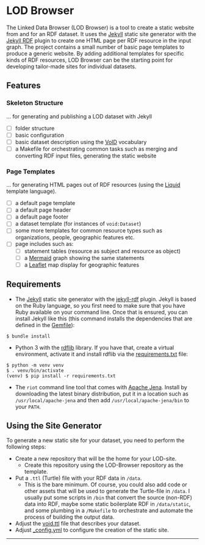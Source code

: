 # LOD Browser

The Linked Data Browser (LOD Browser) is a tool to create a static website from and for an RDF dataset.
It uses the [Jekyll](https://jekyllrb.com) static site generator with the [Jekyll RDF](https://github.com/AKSW/jekyll-rdf) plugin to create one HTML page per RDF resource in the input graph.
The project contains a small number of basic page templates to produce a generic website.
By adding additional templates for specific kinds of RDF resources, LOD Browser can be the starting point for developing tailor-made sites for individual datasets.

## Features

### Skeleton Structure 

… for generating and publishing a LOD dataset with Jekyll

- [ ] folder structure
- [ ] basic configuration
- [ ] basic dataset description using the [VoID](https://www.w3.org/TR/void/ "Specification for the VoID vocabulary for describing Linked Datasets") vocabulary
- [ ] a Makefile for orchestrating common tasks such as merging and converting RDF input files, generating the static website

### Page Templates

… for generating HTML pages out of RDF resources (using the [Liquid](https://shopify.github.io/liquid/ "Documentation for the Liquid template language") template language).

- [ ] a default page template 
- [ ] a default page header
- [ ] a default page footer
- [ ] a dataset template (for instances of `void:Dataset`)
- [ ] some more templates for common resource types such as organizations, people, geographic features etc.
- [ ] page includes such as:
  - [ ] statement tables (resource as subject and resource as object)
  - [ ] a [Mermaid](https://mermaid.js.org "Documentation for the Mermaid JavaScript diagramming library") graph showing the same statements
  - [ ] a [Leaflet](https://leafletjs.com "Documentation for the Leaflet JavaScript map library ") map display for geographic features

## Requirements

- The [Jekyll](https://jekyllrb.com) static site generator with the [jekyll-rdf](https://github.com/AKSW/jekyll-rdf) plugin. Jekyll is based on the Ruby language, so you first need to make sure that you have Ruby available on your command line. Once that is ensured, you can install Jekyll like this (this command installs the dependencies that are defined in the [Gemfile](/Gemfile)):

```
$ bundle install
```

- Python 3 with the [rdflib](https://rdflib.readthedocs.io/) library. If you have that, create a virtual environment, activate it and install rdflib via the [requirements.txt](/requirements.txt) file:

```
$ python -m venv venv
$ . venv/bin/activate
(venv) $ pip install -r requirements.txt
```

- The `riot` command line tool that comes with [Apache Jena](https://jena.apache.org). Install by downloading the latest binary distribution, put it in a location such as `/usr/local/apache-jena` and then add `/usr/local/apache-jena/bin` to your `PATH`.

## Using the Site Generator

To generate a new static site for your dataset, you need to perform the following steps:

- Create a new repository that will be the home for your LOD-site.
  - Create this repository using the LOD-Browser repository as the template.
- Put a `.ttl` (Turtle) file with your RDF data in `/data`.
  - This is the bare minimum. Of course, you could also add code or other assets that will be used to generate the Turtle-file in `/data`. I usually put some scripts in `/bin` that convert the source (non-RDF) data into RDF, maybe some static boilerplate RDF in `/data/static`, and some plumbing in a `/Makefile` to orchestrate and automate the process of building the output data.
- Adjust the [void.ttl](/void.ttl) file that describes your dataset.
- Adjust [_config.yml](/_config.yml) to configure the creation of the static site.

---


